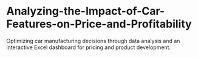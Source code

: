 # Analyzing-the-Impact-of-Car-Features-on-Price-and-Profitability
Optimizing car manufacturing decisions through data analysis and an interactive Excel dashboard for pricing and product development.
